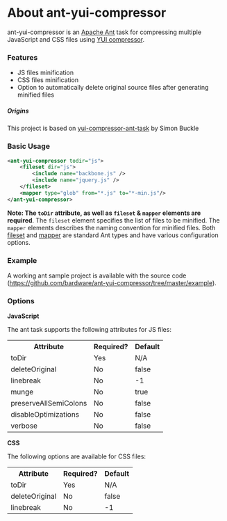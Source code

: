 About ant-yui-compressor
==================

ant-yui-compressor is an [Apache Ant](http://ant.apache.org/) task for compressing multiple JavaScript and CSS files using [YUI compressor](http://developer.yahoo.com/yui/compressor/).

### Features
* JS files minification 
* CSS files minification
* Option to automatically delete original source files after generating minified files

##### Origins

This project is based on [yui-compressor-ant-task](https://code.google.com/p/yui-compressor-ant-task/) by Simon Buckle

### Basic Usage
```xml
<ant-yui-compressor todir="js">
	<fileset dir="js">
		<include name="backbone.js" />
		<include name="jquery.js" />
	</fileset>
	<mapper type="glob" from="*.js" to="*-min.js"/>
</ant-yui-compressor>
```
**Note: The `toDir` attribute, as well as `fileset` & `mapper` elements are required**. 
The `fileset` element specifies the list of files to be minified. The `mapper` elements describes the naming convention for minified files.
Both [fileset](http://ant.apache.org/manual/Types/fileset.html) and [mapper](http://ant.apache.org/manual/Types/mapper.html) are standard Ant types and have various configuration options.

### Example

A working ant sample project is available with the source code (https://github.com/bardware/ant-yui-compressor/tree/master/example).

### Options

**JavaScript**

The ant task supports the following attributes for JS files:
<table>
    <tr>
        <th>Attribute</th>
        <th>Required?</th>
        <th>Default</th>
    </tr>
    <tr>
    	<td>toDir</td>
    	<td>Yes</td>
    	<td>N/A</td>
    </tr>
    <tr>
        <td>deleteOriginal</td>
        <td>No</td>
        <td>false</td>
    </tr>
    <tr>
        <td>linebreak</td>
        <td>No</td>
        <td>-1</td>
    </tr>
    <tr>
    	<td>munge</td>
    	<td>No</td>
    	<td>true</td>
    </tr>
    <tr>
    	<td>preserveAllSemiColons</td>
    	<td>No</td>
    	<td>false</td>
    </tr>
    <tr>
    	<td>disableOptimizations</td>
    	<td>No</td>
    	<td>false</td>
    </tr>
    <tr>
    	<td>verbose</td>
    	<td>No</td>
    	<td>false</td>
    </tr>
</table>

**CSS**

The following options are available for CSS files:
<table>
    <tr>
        <th>Attribute</th>
        <th>Required?</th>
        <th>Default</th>
    </tr>
    <tr>
    	<td>toDir</td>
    	<td>Yes</td>
    	<td>N/A</td>
    </tr>
    <tr>
        <td>deleteOriginal</td>
        <td>No</td>
        <td>false</td>
    </tr>
    <tr>
        <td>linebreak</td>
        <td>No</td>
        <td>-1</td>
    </tr>
</table>

